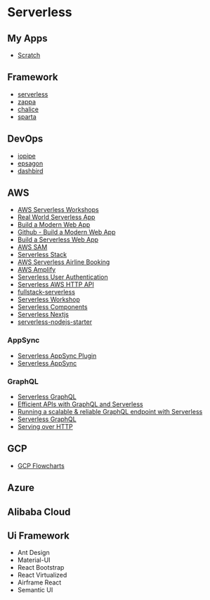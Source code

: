 # Serverless

## My Apps
- [Scratch](https://scratch-notes-app.netlify.app/)

## Framework
- [serverless](https://serverless.com/learn/)
- [zappa](https://github.com/Miserlou/Zappa)
- [chalice](https://github.com/aws/chalice)
- [sparta](https://gosparta.io/)

## DevOps
- [iopipe](https://github.com/iopipe)
- [epsagon](https://github.com/epsagon)
- [dashbird](https://dashbird.io/)

## AWS
- [AWS Serverless Workshops](https://github.com/aws-samples/aws-serverless-workshops)
- [Real World Serverless App](https://github.com/awslabs/realworld-serverless-application)
- [Build a Modern Web App](https://aws.amazon.com/getting-started/projects/build-modern-app-fargate-lambda-dynamodb-python/)
- [Github - Build a Modern Web App](https://github.com/aws-samples/aws-modern-application-workshop)
- [Build a Serverless Web App](https://aws.amazon.com/getting-started/hands-on/build-serverless-web-app-lambda-apigateway-s3-dynamodb-cognito/)
- [AWS SAM](https://aws.amazon.com/serverless/sam/)
- [Serverless Stack](https://serverless-stack.com/#table-of-contents)
- [AWS Serverless Airline Booking](https://github.com/aws-samples/aws-serverless-airline-booking)
- [AWS Amplify](https://aws-amplify.github.io/docs/)
- [Serverless User Authentication](https://serverless.com/blog/strategies-implementing-user-authentication-serverless-applications/)
- [Serverless AWS HTTP API](https://serverless.com/blog/aws-http-api-support/)
- [fullstack-serverless](https://github.com/MadSkills-io/fullstack-serverless)
- [Serverless Workshop](https://github.com/serverless/workshop)
- [Serverless Components](https://github.com/serverless/components/tree/master/templates)
- [Serverless Nextjs](https://github.com/danielcondemarin/serverless-next.js/tree/master/packages/serverless-component)
- [serverless-nodejs-starter](https://github.com/AnomalyInnovations/serverless-nodejs-starter)

### AppSync
- [Serverless AppSync Plugin](https://www.serverless.com/plugins/serverless-appsync-plugin/)
- [Serverless AppSync](https://www.serverless.com/aws-appsync/)

### GraphQL
- [Serverless GraphQL](https://github.com/serverless/serverless-graphql)
- [Efficient APIs with GraphQL and Serverless](https://www.serverless.com/blog/efficient-apis-graphql-serverless/)
- [Running a scalable & reliable GraphQL endpoint with Serverless](https://www.serverless.com/blog/running-scalable-reliable-graphql-endpoint-with-serverless/)
- [Serverless GraphQL](https://itnext.io/my-experience-with-severless-graphql-2e95e5a8bda7)
- [Serving over HTTP](https://graphql.org/learn/serving-over-http/)




## GCP

- [GCP Flowcharts](https://grumpygrace.dev/posts/gcp-flowcharts/)

## Azure

## Alibaba Cloud

## Ui Framework

- Ant Design
- Material-UI
- React Bootstrap
- React Virtualized
- Airframe React
- Semantic UI